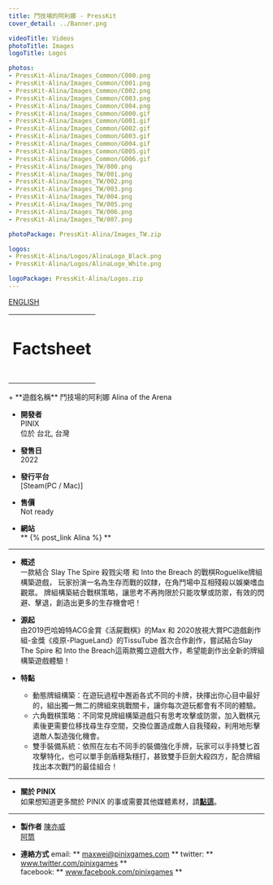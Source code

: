 ```yaml
---
title: 鬥技場的阿利娜 - PressKit
cover_detail: ../Banner.png

videoTitle: Videos
photoTitle: Images
logoTitle: Logos

photos:
- PressKit-Alina/Images_Common/C000.png
- PressKit-Alina/Images_Common/C001.png
- PressKit-Alina/Images_Common/C002.png
- PressKit-Alina/Images_Common/C003.png
- PressKit-Alina/Images_Common/C004.png
- PressKit-Alina/Images_Common/G000.gif
- PressKit-Alina/Images_Common/G001.gif
- PressKit-Alina/Images_Common/G002.gif
- PressKit-Alina/Images_Common/G003.gif
- PressKit-Alina/Images_Common/G004.gif
- PressKit-Alina/Images_Common/G005.gif
- PressKit-Alina/Images_Common/G006.gif
- PressKit-Alina/Images_TW/000.png
- PressKit-Alina/Images_TW/001.png
- PressKit-Alina/Images_TW/002.png
- PressKit-Alina/Images_TW/003.png
- PressKit-Alina/Images_TW/004.png
- PressKit-Alina/Images_TW/005.png
- PressKit-Alina/Images_TW/006.png
- PressKit-Alina/Images_TW/007.png

photoPackage: PressKit-Alina/Images_TW.zip

logos: 
- PressKit-Alina/Logos/AlinaLogo_Black.png
- PressKit-Alina/Logos/AlinaLogo_White.png

logoPackage: PressKit-Alina/Logos.zip
---
```

<!-- videos: -->
<!-- - //www.youtube.com/embed/WUd3_cZ2QJU  -->
<!--統一管理連結-->
[PINIXPressKitLink]: /PressKit-PINIX/en/
[MAXWEIWEB]: https://maxweichen.github.io/
[STEAMLINK]: ..
[APPSTORELINK]: ..
[GOOGLEPLAYLINK]: ..
[TISSUETUBEWEB]: https://www.facebook.com/TissueTubeGames/
<!--統一管理連結-->
<a href="../en/" class="button small" target=_self>ENGLISH</a>
<table><td><h1>Factsheet<h1></td></table>
+ **遊戲名稱**  
鬥技場的阿利娜
Alina of the Arena 

+ **開發者**  
PINIX  
位於 台北, 台灣   

+ **發售日**  
2022

+ **發行平台**  
[Steam(PC / Mac)]

+ **售價**  
Not ready

+ **網站**  
** {% post_link Alina %} **

  
---
+ **概述**  
一款結合 Slay The Spire 殺戮尖塔 和 Into the Breach 的戰棋Roguelike牌組構築遊戲，
玩家扮演一名為生存而戰的奴隸，在角鬥場中互相殘殺以娛樂嗜血觀眾。
牌組構築結合戰棋策略，讓思考不再拘限於只能攻擊或防禦，有效的閃避、擊退，創造出更多的生存機會吧！

+ **源起**  
由2019巴哈姆特ACG金賞《活屍戰棋》的Max 和 2020放視大賞PC遊戲創作組-金獎《疫原-PlagueLand》的TissuTube 首次合作創作，嘗試結合Slay The Spire 和 Into the Breach這兩款獨立遊戲大作，希望能創作出全新的牌組構築遊戲體驗！

+ **特點**  
	- 動態牌組構築：在遊玩過程中邂逅各式不同的卡牌，抉擇出你心目中最好的，組出獨一無二的牌組來挑戰關卡，讓你每次遊玩都會有不同的體驗。
	- 六角戰棋策略：不同常見牌組構築遊戲只有思考攻擊或防禦，加入戰棋元素後更需要位移找尋生存空間，交換位置造成敵人自我殘殺，利用地形擊退敵人製造強化機會。
	- 雙手裝備系統：依照在左右不同手的裝備強化手牌，玩家可以手持雙匕首攻擊特化，也可以單手劍盾穩紮穩打，甚致雙手巨劍大殺四方，配合牌組找出本次戰鬥的最佳組合！

---
<!--+ **獎項 和 認可**-->
<!--+ **相關報導**-->
<!--Selected Articles-->
+ **關於 PINIX**  
如果想知道更多關於 PINIX 的事或需要其他媒體素材，請[**點這**][PINIXPressKitLink]。  

---
+ **製作者**
[陳亦威][MAXWEIWEB]  
[阿筒][TISSUETUBEWEB]

+ **連絡方式**
email: ** maxwei@pinixgames.com **
twitter: ** www.twitter.com/pinixgames **  
facebook: ** www.facebook.com/pinixgames **

	